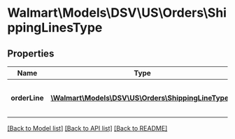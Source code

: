 # Walmart\Models\DSV\US\Orders\ShippingLinesType

## Properties

Name | Type | Description | Notes
------------ | ------------- | ------------- | -------------
**orderLine** | [**\Walmart\Models\DSV\US\Orders\ShippingLineType[]**](ShippingLineType.md) | Information about one order line shipment |


[[Back to Model list]](./) [[Back to API list]](../../../../../README.md#supported-apis) [[Back to README]](../../../../../README.md)
